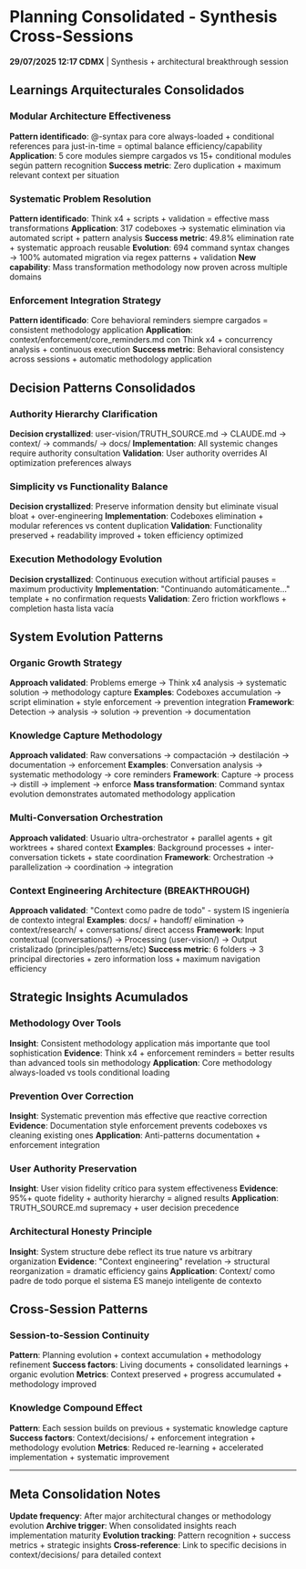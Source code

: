 # Planning Consolidated - Synthesis Cross-Sessions

**29/07/2025 12:17 CDMX** | Synthesis + architectural breakthrough session

## Learnings Arquitecturales Consolidados

### Modular Architecture Effectiveness
**Pattern identificado**: @-syntax para core always-loaded + conditional references para just-in-time = optimal balance efficiency/capability
**Application**: 5 core modules siempre cargados vs 15+ conditional modules según pattern recognition
**Success metric**: Zero duplication + maximum relevant context per situation

### Systematic Problem Resolution
**Pattern identificado**: Think x4 + scripts + validation = effective mass transformations
**Application**: 317 codeboxes → systematic elimination via automated script + pattern analysis
**Success metric**: 49.8% elimination rate + systematic approach reusable
**Evolution**: 694 command syntax changes → 100% automated migration via regex patterns + validation
**New capability**: Mass transformation methodology now proven across multiple domains

### Enforcement Integration Strategy
**Pattern identificado**: Core behavioral reminders siempre cargados = consistent methodology application
**Application**: context/enforcement/core_reminders.md con Think x4 + concurrency analysis + continuous execution
**Success metric**: Behavioral consistency across sessions + automatic methodology application

## Decision Patterns Consolidados

### Authority Hierarchy Clarification
**Decision crystallized**: user-vision/TRUTH_SOURCE.md → CLAUDE.md → context/ → commands/ → docs/
**Implementation**: All systemic changes require authority consultation
**Validation**: User authority overrides AI optimization preferences always

### Simplicity vs Functionality Balance
**Decision crystallized**: Preserve information density but eliminate visual bloat + over-engineering
**Implementation**: Codeboxes elimination + modular references vs content duplication
**Validation**: Functionality preserved + readability improved + token efficiency optimized

### Execution Methodology Evolution
**Decision crystallized**: Continuous execution without artificial pauses = maximum productivity
**Implementation**: "Continuando automáticamente..." template + no confirmation requests
**Validation**: Zero friction workflows + completion hasta lista vacía

## System Evolution Patterns

### Organic Growth Strategy
**Approach validated**: Problems emerge → Think x4 analysis → systematic solution → methodology capture
**Examples**: Codeboxes accumulation → script elimination + style enforcement → prevention integration
**Framework**: Detection → analysis → solution → prevention → documentation

### Knowledge Capture Methodology
**Approach validated**: Raw conversations → compactación → destilación → documentation → enforcement
**Examples**: Conversation analysis → systematic methodology → core reminders
**Framework**: Capture → process → distill → implement → enforce
**Mass transformation**: Command syntax evolution demonstrates automated methodology application

### Multi-Conversation Orchestration
**Approach validated**: Usuario ultra-orchestrator + parallel agents + git worktrees + shared context
**Examples**: Background processes + inter-conversation tickets + state coordination
**Framework**: Orchestration → parallelization → coordination → integration

### Context Engineering Architecture (BREAKTHROUGH)
**Approach validated**: "Context como padre de todo" - system IS ingeniería de contexto integral
**Examples**: docs/ + handoff/ elimination → context/research/ + conversations/ direct access 
**Framework**: Input contextual (conversations/) → Processing (user-vision/) → Output cristalizado (principles/patterns/etc)
**Success metric**: 6 folders → 3 principal directories + zero information loss + maximum navigation efficiency

## Strategic Insights Acumulados

### Methodology Over Tools
**Insight**: Consistent methodology application más importante que tool sophistication
**Evidence**: Think x4 + enforcement reminders = better results than advanced tools sin methodology
**Application**: Core methodology always-loaded vs tools conditional loading

### Prevention Over Correction
**Insight**: Systematic prevention más effective que reactive correction
**Evidence**: Documentation style enforcement prevents codeboxes vs cleaning existing ones
**Application**: Anti-patterns documentation + enforcement integration

### User Authority Preservation
**Insight**: User vision fidelity crítico para system effectiveness
**Evidence**: 95%+ quote fidelity + authority hierarchy = aligned results
**Application**: TRUTH_SOURCE.md supremacy + user decision precedence

### Architectural Honesty Principle
**Insight**: System structure debe reflect its true nature vs arbitrary organization
**Evidence**: "Context engineering" revelation → structural reorganization = dramatic efficiency gains
**Application**: Context/ como padre de todo porque el sistema ES manejo inteligente de contexto

## Cross-Session Patterns

### Session-to-Session Continuity
**Pattern**: Planning evolution + context accumulation + methodology refinement
**Success factors**: Living documents + consolidated learnings + organic evolution
**Metrics**: Context preserved + progress accumulated + methodology improved

### Knowledge Compound Effect
**Pattern**: Each session builds on previous + systematic knowledge capture
**Success factors**: Context/decisions/ + enforcement integration + methodology evolution
**Metrics**: Reduced re-learning + accelerated implementation + systematic improvement

---

## Meta Consolidation Notes

**Update frequency**: After major architectural changes or methodology evolution
**Archive trigger**: When consolidated insights reach implementation maturity
**Evolution tracking**: Pattern recognition + success metrics + strategic insights
**Cross-reference**: Link to specific decisions in context/decisions/ para detailed context